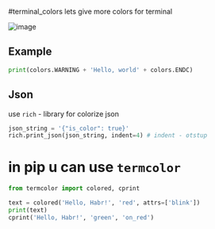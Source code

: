 #terminal_colors
lets give more colors for terminal

![image](https://github.com/nek1kek/tterminal_colors/assets/65557198/2216f334-52dd-463b-a72d-46d359e92733)

## Example
```python
print(colors.WARNING + 'Hello, world' + colors.ENDC)
```

## Json
use `rich` - library for colorize json

```python
json_string = '{"is_color": true}'
rich.print_json(json_string, indent=4) # indent - otstup
```

# in pip u can use  `termcolor` 
```python
from termcolor import colored, cprint

text = colored('Hello, Habr!', 'red', attrs=['blink'])
print(text)
cprint('Hello, Habr!', 'green', 'on_red')
```
